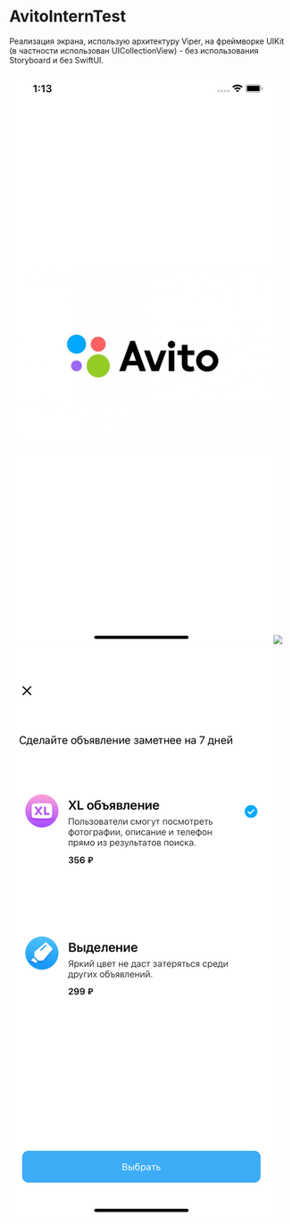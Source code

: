 # AvitoInternTest
Реализация экрана, использую архитектуру Viper, на фреймворке UIKit (в частности использован UICollectionView) - без использования Storyboard и без SwiftUI.

![alt tag](https://github.com/LarDenAle/AvitoInternTest/blob/main/Screen1.png "Заставка")​
<img src="path/to/Screen1.png" width="500">
![alt tag](https://github.com/LarDenAle/AvitoInternTest/blob/main/Screen2.png "Экран без нажатия")​
